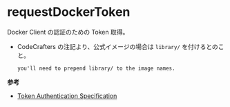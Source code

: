 # requestDockerToken

Docker Client の認証のための Token 取得。

- CodeCrafters の注記より、公式イメージの場合は `library/` を付けるとのこと。
    ```
    you'll need to prepend library/ to the image names.
    ```

**参考**
- [Token Authentication Specification](https://docs.docker.com/registry/spec/auth/token/)

